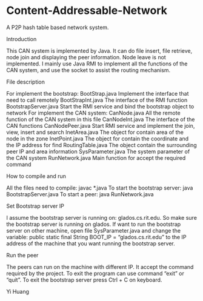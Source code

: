 # Content-Addressable-Network
A P2P hash table based network system.

Introduction


This CAN system is implemented by Java. It can do file insert, file retrieve, node join and displaying the peer information. Node leave is not implemented. I mainly use Java RMI to implement all the functions of the CAN system, and use the socket to assist the routing mechanism.


File description


For implement the bootstrap:
BootStrap.java			Implement the interface that need to call remotely
BootStrapInt.java		The interface of the RMI function 
BootstrapServer.java		Start the RMI service and bind the bootstrap object to network
For implement the CAN system:
CanNode.java			All the remote function of the CAN system in this file
CanNodeInt.java		The interface of the CAN functions
CanNodePeer.java		Start RMI service and implement the join, view, insert and search
InetArea.java			The object for contain area of the node in the zone
InetPoint.java			The object for contain the coordinate and the IP address for find 
RoutingTable.java		The object contain the surrounding peer IP and area information
SysParameter.java		The system parameter of the CAN system
RunNetwork.java		Main function for accept the required command


How to compile and run


All the files need to compile: javac *.java
To start the bootstrap server: java BootstrapServer.java
To start a peer: java RunNetwork.java


Set Bootstrap server IP


I assume the bootstrap server is running on: glados.cs.rit.edu. So make sure the bootstrap server is running on glados. 
If want to run the bootstrap server on other machine, open file SysParameter.java and change the variable: 
public static final String BOOT_IP = “glados.cs.rit.edu”
to the IP address of the machine that you want running the bootstrap server.


Run the peer


The peers can run on the machine with different IP. It accept the command required by the project. To exit the program can use command “exit” or “quit”. To exit the bootstrap server press Ctrl + C on keyboard.


Yi Huang
